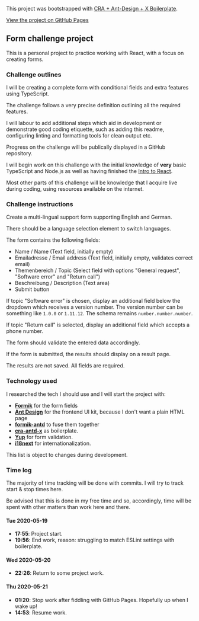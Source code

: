 This project was bootstrapped with [CRA + Ant-Design + X Boilerplate](https://github.com/jannikbuschke/cra-antd-x).

[View the project on GitHub Pages](https://yoruvo.github.io/form-challenge)

## Form challenge project

This is a personal project to practice working with React, with a focus on creating forms.

### Challenge outlines

I will be creating a complete form with conditional fields and extra features using TypeScript.

The challenge follows a very precise definition outlining all the required features.

I will labour to add additional steps which aid in development or demonstrate good coding etiquette, such
as adding this readme, configuring linting and formatting tools for clean output etc.

Progress on the challenge will be publically displayed in a GitHub repository.

I will begin work on this challenge with the initial knowledge of **very** basic TypeScript and Node.js
as well as having finished the [Intro to React](https://reactjs.org/tutorial/tutorial.html).

Most other parts of this challenge will be knowledge that I acquire live during coding, using resources
available on the internet.

### Challenge instructions

Create a multi-lingual support form supporting English and German.

There should be a language selection element to switch languages.

The form contains the following fields:

* Name / Name (Text field, initially empty)
* Emailadresse / Email address (Text field, initially empty, validates correct email)
* Themenbereich / Topic (Select field with options "General request", "Software error" and "Return call") 
* Beschreibung / Description (Text area)
* Submit button

If topic "Software error" is chosen, display an additional field below the dropdown which receives a version number.
The version number can be something like `1.0.0` or `1.11.12`. The schema remains `number.number.number`. 

If topic "Return call" is selected, display an additional field which accepts a phone number.

The form should validate the entered data accordingly.

If the form is submitted, the results should display on a result page.

The results are not saved. All fields are required.

### Technology used

I researched the tech I should use and I will start the project with:

* [**Formik**](https://jaredpalmer.com/formik) for the form fields
* [**Ant Design**](https://ant.design/) for the frontend UI kit, because I don't want a plain HTML page
* [**formik-antd**](https://github.com/jannikbuschke/formik-antd) to fuse them together
* [**cra-antd-x**](https://github.com/jannikbuschke/cra-antd-x) as boilerplate.
* [**Yup**](https://github.com/jquense/yup) for form validation.
* [**i18next**](https://www.i18next.com/) for internationalization.

This list is object to changes during development.

### Time log

The majority of time tracking will be done with commits. I will try to track start & stop times here.

Be advised that this is done in my free time and so, accordingly, time will be spent with other matters than work here and there.

#### Tue 2020-05-19

* **17:55**: Project start.
* **19:56**: End work, reason: struggling to match ESLint settings with boilerplate. 

#### Wed 2020-05-20

* **22:26**: Return to some project work.

#### Thu 2020-05-21

* **01:20**: Stop work after fiddling with GitHub Pages. Hopefully up when I wake up!
* **14:53**: Resume work.